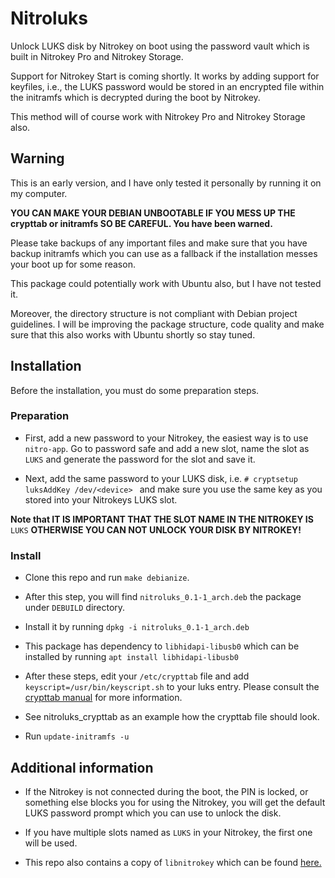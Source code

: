 # Nitroluks

Unlock LUKS disk by Nitrokey on boot using the password vault which is built in Nitrokey Pro and Nitrokey Storage.

Support for Nitrokey Start is coming shortly. It works by adding support for keyfiles, i.e., the LUKS password would be stored in an encrypted file within the initramfs which is decrypted during the boot by Nitrokey. 

This method will of course work with Nitrokey Pro and Nitrokey Storage also.

## Warning

This is an early version, and I have only tested it personally by running it on my computer.

__YOU CAN MAKE YOUR DEBIAN UNBOOTABLE IF YOU MESS UP THE crypttab or initramfs SO BE CAREFUL. You have been warned.__

Please take backups of any important files and make sure that you have backup initramfs which you can use as a fallback if the installation messes your boot up for some reason.

This package could potentially work with Ubuntu also, but I have not tested it. 

Moreover, the directory structure is not compliant with Debian project guidelines. I will be improving the package structure, code quality and make sure that this also works with Ubuntu shortly so stay tuned.

## Installation

Before the installation, you must do some preparation steps.

### Preparation
* First, add a new password to your Nitrokey, the easiest way is to use `nitro-app`. Go to password safe and add a new slot, name the slot as `LUKS` and generate the password for the slot and save it.

* Next, add the same password to your LUKS disk, i.e. `# cryptsetup luksAddKey /dev/<device> ` and make sure you use the same key as you stored into your Nitrokeys LUKS slot.

__Note that IT IS IMPORTANT THAT THE SLOT NAME IN THE NITROKEY IS__ `LUKS` __OTHERWISE YOU CAN NOT UNLOCK YOUR DISK BY NITROKEY!__


### Install
* Clone this repo and run `make debianize`.

* After this step, you will find `nitroluks_0.1-1_arch.deb` the package under `DEBUILD` directory.

* Install it by running `dpkg -i nitroluks_0.1-1_arch.deb`

* This package has dependency to `libhidapi-libusb0` which can be installed by running `apt install libhidapi-libusb0`

* After these steps, edit your `/etc/crypttab` file and add `keyscript=/usr/bin/keyscript.sh` to your luks entry. Please consult the [crypttab manual](https://linux.die.net/man/5/crypttab) for more information.

* See nitroluks_crypttab as an example how the crypttab file should look.

* Run `update-initramfs -u`

## Additional information

* If the Nitrokey is not connected during the boot, the PIN is locked, or something else blocks you for using the Nitrokey, you will get the default LUKS password prompt which you can use to unlock the disk.

* If you have multiple slots named as `LUKS` in your Nitrokey, the first one will be used.

* This repo also contains a copy of `libnitrokey` which can be found [here.](https://github.com/Nitrokey/libnitrokey)